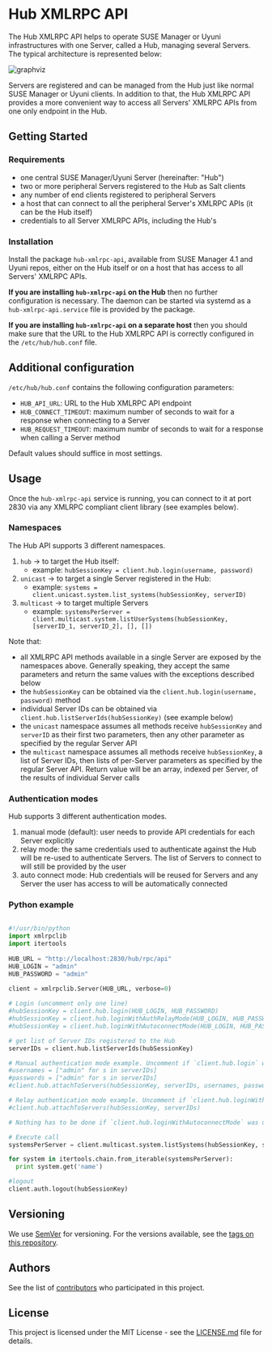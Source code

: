 # Hub XMLRPC API

The Hub XMLRPC API helps to operate SUSE Manager or Uyuni infrastructures with one Server, called a Hub, managing several Servers. The typical architecture is represented below:

![graphviz](https://user-images.githubusercontent.com/12951268/74736042-33518d80-5252-11ea-83a3-04d3d4ae5d11.png)

Servers are registered and can be managed from the Hub just like normal SUSE Manager or Uyuni clients. In addition to that, the Hub XMLRPC API provides a more convenient way to access all Servers' XMLRPC APIs from one only endpoint in the Hub.

## Getting Started

### Requirements
 - one central SUSE Manager/Uyuni Server (hereinafter: "Hub")
 - two or more peripheral Servers registered to the Hub as Salt clients
 - any number of end clients registered to peripheral Servers
 - a host that can connect to all the peripheral Server's XMLRPC APIs (it can be the Hub itself)
 - credentials to all Server XMLRPC APIs, including the Hub's

### Installation

Install the package `hub-xmlrpc-api`, available from SUSE Manager 4.1 and Uyuni repos, either on the Hub itself or on a host that has access to all Servers' XMLRPC APIs.

**If you are installing `hub-xmlrpc-api` on the Hub** then no further configuration is necessary. The daemon can be started via systemd as a `hub-xmlrpc-api.service` file is provided by the package.

**If you are installing `hub-xmlrpc-api` on a separate host** then you should make sure that the URL to the Hub XMLRPC API is correctly configured in the `/etc/hub/hub.conf` file.

## Additional configuration

`/etc/hub/hub.conf` contains the following configuration parameters:
 - `HUB_API_URL`: URL to the Hub XMLRPC API endpoint
 - `HUB_CONNECT_TIMEOUT`: maximum number of seconds to wait for a response when connecting to a Server
 - `HUB_REQUEST_TIMEOUT`: maximum numbr of seconds to wait for a response when calling a Server method

 Default values should suffice in most settings.

## Usage

Once the `hub-xmlrpc-api` service is running, you can connect to it at port 2830 via any XMLRPC compliant client library (see examples below).


### Namespaces

The Hub API supports 3 different namespaces.

1. `hub` &#8594; to target the Hub itself:
     - example: `hubSessionKey = client.hub.login(username, password)`
2. `unicast` &#8594; to target a single Server registered in the Hub:
     - example: `systems = client.unicast.system.list_systems(hubSessionKey, serverID)`
3. `multicast` &#8594; to target multiple Servers
     - example: `systemsPerServer = client.multicast.system.listUserSystems(hubSessionKey, [serverID_1, serverID_2], [], [])`

Note that:
 - all XMLRPC API methods available in a single Server are exposed by the namespaces above. Generally speaking, they accept the same parameters and return the same values with the exceptions described below
 - the `hubSessionKey` can be obtained via the `client.hub.login(username, password)` method
 - individual Server IDs can be obtained via `client.hub.listServerIds(hubSessionKey)` (see example below)
 - the `unicast` namespace assumes all methods receive `hubSessionKey` and `serverID` as their first two parameters, then any other parameter as specified by the regular Server API
 - the `multicast` namespace assumes all methods receive `hubSessionKey`, a list of Server IDs, then lists of per-Server parameters as specified by the regular Server API. Return value will be an array, indexed per Server, of the results of individual Server calls

### Authentication modes

Hub supports 3 different authentication modes.

1. manual mode (default): user needs to provide API credentials for each Server explicitly
2. relay mode: the same credentials used to authenticate against the Hub will be re-used to authenticate Servers. The list of Servers to connect to will still be provided by the user
3. auto connect mode: Hub credentials will be reused for Servers and any Server the user has access to will be automatically connected

### Python example

```python

#!/usr/bin/python
import xmlrpclib
import itertools
 
HUB_URL = "http://localhost:2830/hub/rpc/api"
HUB_LOGIN = "admin"
HUB_PASSWORD = "admin"
 
client = xmlrpclib.Server(HUB_URL, verbose=0)

# Login (uncomment only one line)
#hubSessionKey = client.hub.login(HUB_LOGIN, HUB_PASSWORD)
#hubSessionKey = client.hub.loginWithAuthRelayMode(HUB_LOGIN, HUB_PASSWORD)
#hubSessionKey = client.hub.loginWithAutoconnectMode(HUB_LOGIN, HUB_PASSWORD)

# get list of Server IDs registered to the Hub
serverIDs = client.hub.listServerIds(hubSessionKey)

# Manual authentication mode example. Uncomment if `client.hub.login` was uncommented above
#usernames = ["admin" for s in serverIDs]
#passwords = ["admin" for s in serverIDs]
#client.hub.attachToServers(hubSessionKey, serverIDs, usernames, passwords)

# Relay authentication mode example. Uncomment if `client.hub.loginWithAuthRelayMode` was uncommented above
#client.hub.attachToServers(hubSessionKey, serverIDs)

# Nothing has to be done if `client.hub.loginWithAutoconnectMode` was uncommented above

# Execute call
systemsPerServer = client.multicast.system.listSystems(hubSessionKey, serverIDs)

for system in itertools.chain.from_iterable(systemsPerServer):
  print system.get('name')

#logout
client.auth.logout(hubSessionKey)
```


## Versioning

We use [SemVer](http://semver.org/) for versioning. For the versions available, see the [tags on this repository](https://github.com/uyuni-project/hub-xmlrpc-api/tags).

## Authors

See the list of [contributors](https://github.com/uyuni-project/hub-xmlrpc-api/contributors) who participated in this project.

## License

This project is licensed under the MIT License - see the [LICENSE.md](LICENSE.md) file for details.
